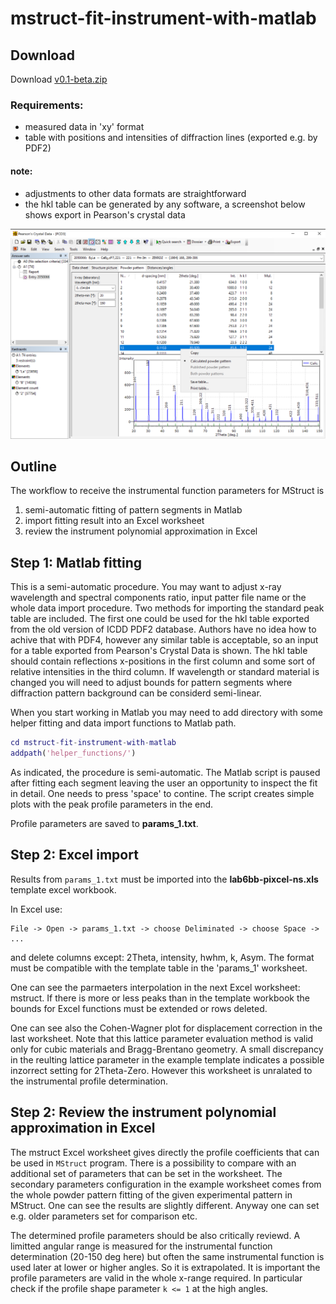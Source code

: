 # mstruct-fit-instrument-with-matlab

## Download

Download [v0.1-beta.zip](archive/v0.1-beta.zip)

### Requirements:

- measured data in 'xy' format
- table with positions and intensities of diffraction lines (exported e.g. by PDF2)

#### note:
- adjustments to other data formats are straightforward
- the hkl table can be generated by any software, a screenshot below shows export in Pearson's crystal data

![Pearson's crystal data - hkl table export](/doc/PCD-export-LaB6-table.png)

## Outline

The workflow to receive the instrumental function parameters for MStruct is

1. semi-automatic fitting of pattern segments in Matlab
2. import fitting result into an Excel worksheet
3. review the instrument polynomial approximation in Excel

## Step 1: Matlab fitting

This is a semi-automatic procedure. You may want to adjust x-ray wavelength and spectral components ratio,
input patter file name or the whole data import procedure. Two methods for importing the standard peak table
are included. The first one could be used for the hkl table exported from the old version of ICDD PDF2
database. Authors have no idea how to achive that with PDF4, however any similar table is acceptable,
so an input for a table exported from Pearson's Crystal Data is shown. The hkl table should contain
reflections x-positions in the first column and some sort of relative intensities in the third column.
If wavelength or standard material is changed you will need to adjust bounds for pattern segments
where diffraction pattern background can be considerd semi-linear.

When you start working in Matlab you may need to add directory with some helper fitting and data
import functions to Matlab path.

```Matlab
cd mstruct-fit-instrument-with-matlab
addpath('helper_functions/')
```

As indicated, the procedure is semi-automatic. The Matlab script is paused after fitting each segment
leaving the user an opportunity to inspect the fit in detail. One needs to press 'space' to contine.
The script creates simple plots with the peak profile parameters in the end.

Profile parameters are saved to **params_1.txt**.

## Step 2: Excel import

Results from `params_1.txt` must be imported into the **lab6bb-pixcel-ns.xls** template excel workbook.

In Excel use:
```
File -> Open -> params_1.txt -> choose Deliminated -> choose Space -> ...
```
and delete columns except: 2Theta, intensity, hwhm, k, Asym. The format must be compatible with the
template table in the 'params_1' worksheet.

One can see the parmaeters interpolation in the next Excel worksheet: mstruct. If there is more or
less peaks than in the template workbook the bounds for Excel functions must be extended or rows deleted.

One can see also the Cohen-Wagner plot for displacement correction in the last worksheet. Note that this
lattice parameter evaluation method is valid only for cubic materials and Bragg-Brentano geometry.
A small discrepancy in the reulting lattice parameter in the example template indicates a possible
inzorrect setting for 2Theta-Zero. However this worksheet is unralated to the instrumental profile
determination.

## Step 2: Review the instrument polynomial approximation in Excel

The mstruct Excel worksheet gives directly the profile coefficients that can be used in `MStruct`
program. There is a possibility to compare with an additional set of parameters that can be set
in the worksheet. The secondary parameters configuration in the example worksheet comes from the
whole powder pattern fitting of the given experimental pattern in MStruct. One can see the results
are slightly different. Anyway one can set e.g. older parameters set for comparison etc.

The determined profile parameters should be also critically reviewd. A limitted angular range
is measured for the instrumental function determination (20-150 deg here) but often the same
instrumental function is used later at lower or higher angles. So it is extrapolated. It is
important the profile parameters are valid in the whole x-range required. In particular
check if the profile shape parameter `k <= 1` at the high angles.
